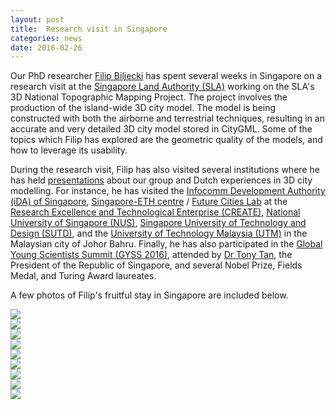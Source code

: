 ```yaml
---
layout: post
title:  Research visit in Singapore
categories: news
date: 2016-02-26
---
```


Our PhD researcher [Filip Biljecki](https://3d.bk.tudelft.nl/biljecki) has spent several weeks in Singapore on a research visit at the [Singapore Land Authority (SLA)](https://www.sla.gov.sg) working on the SLA's 3D National Topographic Mapping Project. The project involves the production of the island-wide 3D city model. The model is being constructed with both the airborne and terrestrial techniques, resulting in an accurate and very detailed 3D city model stored in CityGML. Some of the topics which Filip has explored are the geometric quality of the models, and how to leverage its usability.

During the research visit, Filip has also visited several institutions where he has held [presentations](http://www.fcl.ethz.ch/event/fcl-lunch-talk-recent-developments-in-3d-city-modelling/) about our group and Dutch experiences in 3D city modelling. For instance, he has visited the [Infocomm Development Authority (iDA) of Singapore](https://www.ida.gov.sg), [Singapore-ETH centre](http://www.fcl.ethz.ch/about/sec/) / [Future Cities Lab](http://www.fcl.ethz.ch) at the [Research Excellence and Technological Enterprise (CREATE)](http://www.create.edu.sg), [National University of Singapore (NUS)](http://www.nus.edu.sg), [Singapore University of Technology and Design (SUTD)](http://www.sutd.edu.sg), and the [University of Technology Malaysia (UTM)](http://www.utm.my) in the Malaysian city of Johor Bahru. Finally, he has also participated in the [Global Young Scientists Summit (GYSS 2016)](http://www.nrf.gov.sg/gyss-one-north/gyss@one-north-2016), attended by [Dr Tony Tan](https://en.wikipedia.org/wiki/Tony_Tan), the President of the Republic of Singapore, and several Nobel Prize, Fields Medal, and Turing Award laureates.

A few photos of Filip's fruitful stay in Singapore are included below.

<img src="{{ site.baseurl }}/img/2016/FS-1.jpg"/><br/>
<img src="{{ site.baseurl }}/img/2016/FS-2.jpg"/><br/>
<img src="{{ site.baseurl }}/img/2016/FS-3.jpg"/><br/>
<img src="{{ site.baseurl }}/img/2016/FS-4.jpg"/><br/>
<img src="{{ site.baseurl }}/img/2016/FS-5.jpg"/><br/>
<img src="{{ site.baseurl }}/img/2016/FS-6.jpg"/><br/>
<img src="{{ site.baseurl }}/img/2016/FS-7.jpg"/><br/>
<img src="{{ site.baseurl }}/img/2016/FS-8.jpg"/><br/>
<img src="{{ site.baseurl }}/img/2016/FS-9.jpg"/>